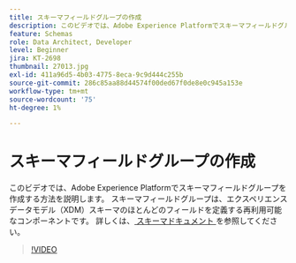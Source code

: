 ```yaml
---
title: スキーマフィールドグループの作成
description: このビデオでは、Adobe Experience Platformでスキーマフィールドグループを作成する方法を説明します。 スキーマフィールドグループは、エクスペリエンスデータモデル（XDM）スキーマのほとんどのフィールドを定義する再利用可能なコンポーネントです。
feature: Schemas
role: Data Architect, Developer
level: Beginner
jira: KT-2698
thumbnail: 27013.jpg
exl-id: 411a96d5-4b03-4775-8eca-9c9d444c255b
source-git-commit: 286c85aa88d44574f00ded67f0de8e0c945a153e
workflow-type: tm+mt
source-wordcount: '75'
ht-degree: 1%

---
```


# スキーマフィールドグループの作成

このビデオでは、Adobe Experience Platformでスキーマフィールドグループを作成する方法を説明します。 スキーマフィールドグループは、エクスペリエンスデータモデル（XDM）スキーマのほとんどのフィールドを定義する再利用可能なコンポーネントです。 詳しくは、[ スキーマドキュメント ](https://experienceleague.adobe.com/docs/experience-platform/xdm/home.html?lang=ja) を参照してください。

>[!VIDEO](https://video.tv.adobe.com/v/3413603?learn=on&enablevpops&captions=jpn)
